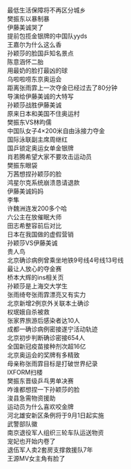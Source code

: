 最低生活保障将不再区分城乡  
樊振东以暴制暴  
伊藤美诚哭了  
提前包揽金银牌的中国队yyds  
王嘉尔为什么这么香  
孙颖莎的脸国乒知名景点  
陈意涵怀二胎  
用最奶的脸打最凶的球  
乌啦啦唠东京奥运会  
距离张雨霏上一次夺金已经过去了80分钟  
导演给伊藤美诚的大特写  
孙颖莎战胜伊藤美诚  
原来日本和美国不住奥运村  
樊振东VS林昀儒  
中国队女子4×200米自由泳接力夺金  
国际泳联副主席周继红  
国乒锁定奥运女单金银牌  
肖若腾希望大家不要攻击运动员  
樊振东眼袋  
万茜想捏孙颖莎的脸  
鸿星尔克系统崩溃恳请退款  
伊藤美诚妈妈  
李隼  
许魏洲连发200多个哈  
六公主在放催眠大师  
田志希整容前后对比  
日本在我国做的虚假营销  
孙颖莎VS伊藤美诚  
贵人鸟  
北京确诊病例曾乘坐地铁9号线4号线13号线  
最让人放心的夺金赛  
桥本大辉的ins相关页  
孙颖莎是上海交大学生  
张雨绮夸张雨霏漂亮又有实力  
北京新增2例京外关联本土确诊  
权珉娥自杀被救  
张家界旅游后感染者达10人  
成都一确诊病例密接遂宁活动轨迹  
北京初步判断确诊密接654人  
全国新冠疫苗接种剂次超16亿  
北京奥运会的奖牌有多精致  
母亲称张雨霏目标是打破世界纪录  
IXFORM扫楼  
樊振东晋级乒乓男单决赛  
咋谁都想捏一下孙颖莎的脸  
浚县急需物资援助  
运动员为什么喜欢咬金牌  
河北雄安新区条例将于9月1日起实施  
武警部队徽  
南京退役军人组织三轮车队运送物资  
宠妃也开始内卷了  
退伍军人卖2套房支撑救援队7年  
王源MV女主角有脸了  
